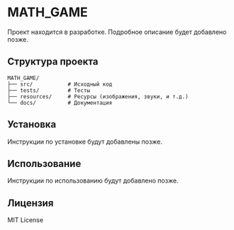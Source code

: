 # MATH_GAME

Проект находится в разработке. Подробное описание будет добавлено позже.

## Структура проекта

```
MATH_GAME/
├── src/           # Исходный код
├── tests/         # Тесты
├── resources/     # Ресурсы (изображения, звуки, и т.д.)
└── docs/          # Документация
```

## Установка

Инструкции по установке будут добавлены позже.

## Использование

Инструкции по использованию будут добавлено позже.

## Лицензия

MIT License 